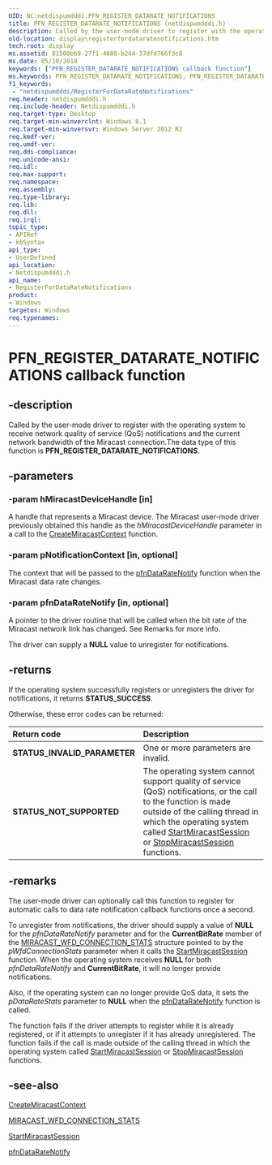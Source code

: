```yaml
---
UID: NC:netdispumdddi.PFN_REGISTER_DATARATE_NOTIFICATIONS
title: PFN_REGISTER_DATARATE_NOTIFICATIONS (netdispumdddi.h)
description: Called by the user-mode driver to register with the operating system to receive network quality of service (QoS) notifications and the current network bandwidth of the Miracast connection.The data type of this function is PFN_REGISTER_DATARATE_NOTIFICATIONS.
old-location: display\registerfordataratenotifications.htm
tech.root: display
ms.assetid: 81500bb9-27f1-4688-b244-37dfd766f3c8
ms.date: 05/10/2018
keywords: ["PFN_REGISTER_DATARATE_NOTIFICATIONS callback function"]
ms.keywords: PFN_REGISTER_DATARATE_NOTIFICATIONS, PFN_REGISTER_DATARATE_NOTIFICATIONS callback, RegisterForDataRateNotifications, RegisterForDataRateNotifications callback function [Display Devices], display.registerfordataratenotifications, netdispumdddi/RegisterForDataRateNotifications
f1_keywords:
 - "netdispumdddi/RegisterForDataRateNotifications"
req.header: netdispumdddi.h
req.include-header: Netdispumdddi.h
req.target-type: Desktop
req.target-min-winverclnt: Windows 8.1
req.target-min-winversvr: Windows Server 2012 R2
req.kmdf-ver: 
req.umdf-ver: 
req.ddi-compliance: 
req.unicode-ansi: 
req.idl: 
req.max-support: 
req.namespace: 
req.assembly: 
req.type-library: 
req.lib: 
req.dll: 
req.irql: 
topic_type:
- APIRef
- kbSyntax
api_type:
- UserDefined
api_location:
- Netdispumdddi.h
api_name:
- RegisterForDataRateNotifications
product:
- Windows
targetos: Windows
req.typenames: 
---
```


# PFN_REGISTER_DATARATE_NOTIFICATIONS callback function


## -description


Called by the user-mode driver to register with the operating system to receive network quality of service (QoS) notifications and the current  network bandwidth of the Miracast connection.The data type of this function is <b>PFN_REGISTER_DATARATE_NOTIFICATIONS</b>.

## -parameters

### -param hMiracastDeviceHandle [in]

A handle that represents a Miracast device. The Miracast user-mode driver previously obtained this handle as the <i>hMiracastDeviceHandle</i> parameter in a call to the <a href="https://docs.microsoft.com/windows-hardware/drivers/ddi/netdispumdddi/nc-netdispumdddi-pfn_create_miracast_context">CreateMiracastContext</a> function.


### -param pNotificationContext [in, optional]

The context that will be passed to the <a href="https://docs.microsoft.com/windows-hardware/drivers/ddi/netdispumdddi/nc-netdispumdddi-pfn_datarate_notification">pfnDataRateNotify</a> function when the Miracast data rate changes.


### -param pfnDataRateNotify [in, optional]

A pointer to the driver routine that will be called when the bit rate of the Miracast network link has changed. See Remarks for more info.

The driver can supply a <b>NULL</b> value to unregister for notifications.


## -returns

If the operating system successfully registers or unregisters the driver for notifications, it returns <b>STATUS_SUCCESS</b>.

Otherwise, these error codes can be returned:

| **Return code** | **Description** | 
|:--|:--|
| **STATUS_INVALID_PARAMETER** | One or more parameters are invalid. | 
| **STATUS_NOT_SUPPORTED** | The operating system cannot support quality of service (QoS) notifications, or the call to the function is made outside of the calling thread in which the operating system called [StartMiracastSession](https://docs.microsoft.com/windows-hardware/drivers/ddi/netdispumdddi/nc-netdispumdddi-pfn_start_miracast_session)  or [StopMiracastSession](https://docs.microsoft.com/windows-hardware/drivers/ddi/netdispumdddi/nc-netdispumdddi-pfn_stop_miracast_session)  functions. | 
## -remarks

The user-mode driver can optionally call this function to register for automatic calls to data rate notification callback functions once a second.

To unregister from notifications, the driver should supply a value of <b>NULL</b> for the <i>pfnDataRateNotify</i> parameter and for the <b>CurrentBitRate</b> member of the <a href="https://docs.microsoft.com/windows-hardware/drivers/ddi/netdispumdddi/ns-netdispumdddi-miracast_wfd_connection_stats">MIRACAST_WFD_CONNECTION_STATS</a> structure
pointed to by the <i>pWfdConnectionStats</i> parameter when it calls the <a href="https://docs.microsoft.com/windows-hardware/drivers/ddi/netdispumdddi/nc-netdispumdddi-pfn_start_miracast_session">StartMiracastSession</a> function. When the operating system receives <b>NULL</b> for both <i>pfnDataRateNotify</i> and <b>CurrentBitRate</b>, it will no longer provide notifications.

Also, if the operating system can no longer provide QoS data, it sets the <i>pDataRateStats</i> parameter to <b>NULL</b> when the <a href="https://docs.microsoft.com/windows-hardware/drivers/ddi/netdispumdddi/nc-netdispumdddi-pfn_datarate_notification">pfnDataRateNotify</a>  function is called.

The function fails if the driver attempts to register while it is already registered, or if it attempts to unregister if it has already unregistered. The function fails if the call is made outside of the calling thread in which the operating system called <a href="https://docs.microsoft.com/windows-hardware/drivers/ddi/netdispumdddi/nc-netdispumdddi-pfn_start_miracast_session">StartMiracastSession</a> or <a href="https://docs.microsoft.com/windows-hardware/drivers/ddi/netdispumdddi/nc-netdispumdddi-pfn_stop_miracast_session">StopMiracastSession</a> functions.




## -see-also




<a href="https://docs.microsoft.com/windows-hardware/drivers/ddi/netdispumdddi/nc-netdispumdddi-pfn_create_miracast_context">CreateMiracastContext</a>



<a href="https://docs.microsoft.com/windows-hardware/drivers/ddi/netdispumdddi/ns-netdispumdddi-miracast_wfd_connection_stats">MIRACAST_WFD_CONNECTION_STATS</a>



<a href="https://docs.microsoft.com/windows-hardware/drivers/ddi/netdispumdddi/nc-netdispumdddi-pfn_start_miracast_session">StartMiracastSession</a>



<a href="https://docs.microsoft.com/windows-hardware/drivers/ddi/netdispumdddi/nc-netdispumdddi-pfn_datarate_notification">pfnDataRateNotify</a>
 

 

